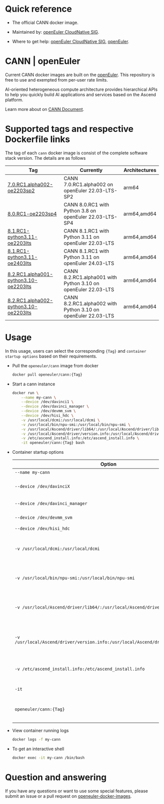 # Quick reference

- The official CANN docker image.

- Maintained by: [openEuler CloudNative SIG](https://gitee.com/openeuler/cloudnative).

- Where to get help: [openEuler CloudNative SIG](https://gitee.com/openeuler/cloudnative), [openEuler](https://gitee.com/openeuler/community).

# CANN | openEuler
Current CANN docker images are built on the [openEuler](https://repo.openeuler.org/). This repository is free to use and exempted from per-user rate limits.

AI-oriented heterogeneous compute architecture provides hierarchical APIs to help you quickly build AI applications and services based on the Ascend platform.

Learn more about on [CANN Document](https://www.hiascend.com/en/document).

# Supported tags and respective Dockerfile links
The tag of each `cann` docker image is consist of the complete software stack version. The details are as follows

| Tag                                                                                                                                                               | Currently                                                     | Architectures |
|-------------------------------------------------------------------------------------------------------------------------------------------------------------------|---------------------------------------------------------------|---------------|
| [7.0.RC1.alpha002-oe2203sp2](https://gitee.com/openeuler/openeuler-docker-images/blob/master/AI/cann/7.0.RC1.alpha002/22.03-lts-sp2/Dockerfile)                   | CANN 7.0.RC1.alpha002 on openEuler 22.03-LTS-SP2              | arm64         |
| [8.0.RC1-oe2203sp4](https://gitee.com/openeuler/openeuler-docker-images/blob/master/AI/cann/8.0.RC1/22.03-lts-sp4/Dockerfile)                                     | CANN 8.0.RC1 with Python 3.8 on openEuler 22.03-LTS-SP4       | arm64,amd64   |
| [8.1.RC1-python3.11-oe2203lts](https://gitee.com/openeuler/openeuler-docker-images/blob/master/AI/cann/8.1.RC1-python3.11/22.03-lts/Dockerfile)                   | CANN 8.1.RC1 with Python 3.11 on openEuler 22.03-LTS          | arm64,amd64   |
| [8.1.RC1-python3.11-oe2403lts](https://gitee.com/openeuler/openeuler-docker-images/blob/master/AI/cann/8.1.RC1-python3.11/24.03-lts/Dockerfile)                   | CANN 8.1.RC1 with Python 3.11 on openEuler 24.03-LTS          | arm64,amd64   |
| [8.2.RC1.alpha001-python3.10-oe2203lts](https://gitee.com/openeuler/openeuler-docker-images/blob/master/AI/cann/8.2.RC1.alpha001-python3.10/22.03-lts/Dockerfile) | CANN 8.2.RC1.alpha001 with Python 3.10 on openEuler 22.03-LTS | arm64,amd64   |
| [8.2.RC1.alpha002-python3.10-oe2203lts](https://gitee.com/openeuler/openeuler-docker-images/blob/master/AI/cann/8.2.RC1.alpha002-python3.10/22.03-lts/Dockerfile) | CANN 8.2.RC1.alpha002 with Python 3.10 on openEuler 22.03-LTS | arm64,amd64   |

# Usage
In this usage, users can select the corresponding `{Tag}` and `container startup options` based on their requirements.

- Pull the `openeuler/cann` image from docker

	```bash
	docker pull openeuler/cann:{Tag}
	```

- Start a cann instance

	```bash
	docker run \
        --name my-cann \
        --device /dev/davinci1 \
        --device /dev/davinci_manager \
        --device /dev/devmm_svm \
        --device /dev/hisi_hdc \
        -v /usr/local/dcmi:/usr/local/dcmi \
        -v /usr/local/bin/npu-smi:/usr/local/bin/npu-smi \
        -v /usr/local/Ascend/driver/lib64/:/usr/local/Ascend/driver/lib64/ \
        -v /usr/local/Ascend/driver/version.info:/usr/local/Ascend/driver/version.info \
        -v /etc/ascend_install.info:/etc/ascend_install.info \
        -it openeuler/cann:{Tag} bash
	```

- Container startup options

	| Option                                                                           | Description                                                                                                                                                     |
	|----------------------------------------------------------------------------------|-----------------------------------------------------------------------------------------------------------------------------------------------------------------|
    | `--name my-cann`                                                                 | Names the container `my-cann`.                                                                                                                                  |
    | `--device /dev/davinciX`                                                         | NPU device, where `X` is the physical ID number of the chip, e.g., davinci1.                                                                                    |
    | `--device /dev/davinci_manager`                                                  | Davinci-related management device.                                                                                                                              |
    | `--device /dev/devmm_svm`                                                        | Memory management-related device.                                                                                                                               |
    | `--device /dev/hisi_hdc`                                                         | 	HDC-related management device.                                                                                                                                 |
	| `-v /usr/local/dcmi:/usr/local/dcmi`                                             | Mounts the host's DCMI .so and interface file directory /usr/local/dcmi to the container. Please modify according to actual situation.                          |
    | `-v /usr/local/bin/npu-smi:/usr/local/bin/npu-smi`                               | Mount the host npu-smi tool "/usr/local/bin/npu-smi" into the container. Please modify it according to the actual situation.                                    |
    | `-v /usr/local/Ascend/driver/lib64/:/usr/local/Ascend/driver/lib64/`             | Mounts the host directory /usr/local/Ascend/driver/lib64/driver to the container. Please modify according to the path where the driver's .so files are located. |
    | `-v /usr/local/Ascend/driver/version.info:/usr/local/Ascend/driver/version.info` | Mounts the host's version information file /usr/local/Ascend/driver/version.info to the container. Please modify according to actual situation.                 |
    | `-v /etc/ascend_install.info:/etc/ascend_install.info`                           | Mounts the host's installation information file /etc/ascend_install.info to the container.                                                                      |
    | `-it`                                                                            | Starts the container in interactive mode with a terminal (bash).                                                                                                |
    | `openeuler/cann:{Tag}`                                                           | Specifies the Docker image to run, replace `{Tag}` with the specific version or tag of the `openeuler/cann` image you want to use.                              |

- View container running logs

	```bash
	docker logs -f my-cann
	```

- To get an interactive shell

	```bash
	docker exec -it my-cann /bin/bash
	```

# Question and answering
If you have any questions or want to use some special features, please submit an issue or a pull request on [openeuler-docker-images](https://gitee.com/openeuler/openeuler-docker-images).